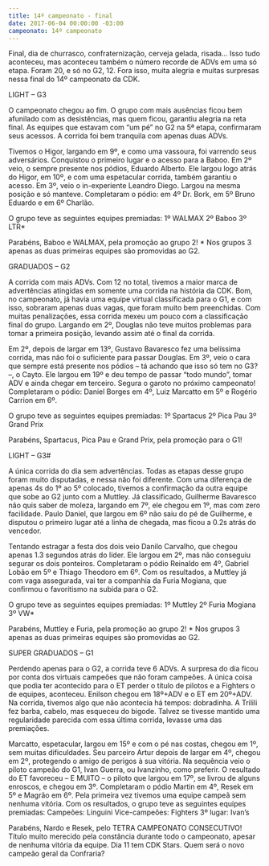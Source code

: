 ```yaml
---
title: 14º campeonato - final
date: 2017-06-04 00:00:00 -03:00
campeonato: 14º campeonato
---
```


Final, dia de churrasco, confraternização, cerveja gelada, risada… Isso tudo aconteceu, mas aconteceu também o número recorde de ADVs em uma só etapa. Foram 20, e só no G2, 12. Fora isso, muita alegria e muitas surpresas nessa final do 14º campeonato da CDK.

LIGHT – G3

O campeonato chegou ao fim. O grupo com mais ausências ficou bem afunilado com as desistências, mas quem ficou, garantiu alegria na reta final. As equipes que estavam com “um pé” no G2 na 5ª etapa, confirmaram seus acessos. A corrida foi bem tranquila com apenas duas ADVs.

Tivemos o Higor, largando em 9º, e como uma vassoura, foi varrendo seus adversários. Conquistou o primeiro lugar e o acesso para a Baboo. Em 2º veio, o sempre presente nos pódios, Eduardo Alberto. Ele largou logo atrás do Higor, em 10º, e com uma espetacular corrida, também garantiu o acesso. Em 3º, veio o in-experiente Leandro Diego. Largou na mesma posição e só manteve. Completaram o pódio: em 4º Dr. Bork, em 5º Bruno Eduardo e em 6º Charlão.

O grupo teve as seguintes equipes premiadas: 1º WALMAX 2º Baboo 3º LTR*

Parabéns, Baboo e WALMAX, pela promoção ao grupo 2! * Nos grupos 3 apenas as duas primeiras equipes são promovidas ao G2.

GRADUADOS – G2

A corrida com mais ADVs. Com 12 no total, tivemos a maior marca de advertências atingidas em somente uma corrida na história da CDK. Bom, no campeonato, já havia uma equipe virtual classificada para o G1, e com isso, sobraram apenas duas vagas, que foram muito bem preenchidas. Com muitas penalizações, essa corrida mexeu um pouco com a classificação final do grupo. Largando em 2º, Douglas não teve muitos problemas para tomar a primeira posição, levando assim até o final da corrida.

Em 2º, depois de largar em 13º, Gustavo Bavaresco fez uma belíssima corrida, mas não foi o suficiente para passar Douglas. Em 3º, veio o cara que sempre está presente nos pódios – tá achando que isso só tem no G3? –, o Cayto. Ele largou em 19º e deu tempo de passar “todo mundo”, tomar ADV e ainda chegar em terceiro. Segura o garoto no próximo campeonato! Completaram o pódio: Daniel Borges em 4º, Luiz Marcatto em 5º e Rogério Carrion em 6º.

O grupo teve as seguintes equipes premiadas: 1º Spartacus 2º Pica Pau 3º Grand Prix

Parabéns, Spartacus, Pica Pau e Grand Prix, pela promoção para o G1!

LIGHT – G3#

A única corrida do dia sem advertências. Todas as etapas desse grupo foram muito disputadas, e nessa não foi diferente. Com uma diferença de apenas 4s do 1º ao 5º colocado, tivemos a confirmação da outra equipe que sobe ao G2 junto com a Muttley. Já classificado, Guilherme Bavaresco não quis saber de moleza, largando em 7º, ele chegou em 1º, mas com zero facilidade. Paulo Daniel, que largou em 6º não saiu do pé de Guilherme, e disputou o primeiro lugar até a linha de chegada, mas ficou a 0.2s atrás do vencedor.

Tentando estragar a festa dos dois veio Danilo Carvalho, que chegou apenas 1.3 segundos atrás do líder. Ele largou em 2º, mas não conseguiu segurar os dois ponteiros. Completaram o pódio Reinaldo em 4º, Gabriel Lobão em 5º e Thiago Theodoro em 6º. Com os resultados, a Muttley já com vaga assegurada, vai ter a companhia da Furia Mogiana, que confirmou o favoritismo na subida para o G2.

O grupo teve as seguintes equipes premiadas: 1º Muttley 2º Furia Mogiana 3º VW*

Parabéns, Muttley e Furia, pela promoção ao grupo 2! * Nos grupos 3 apenas as duas primeiras equipes são promovidas ao G2.

SUPER GRADUADOS – G1

Perdendo apenas para o G2, a corrida teve 6 ADVs. A surpresa do dia ficou por conta dos virtuais campeões que não foram campeões. A única coisa que podia ter acontecido para o ET perder o título de pilotos e a Fighters o de equipes, aconteceu. Enilson chegou em 18º+ADV e o ET em 20º+ADV. Na corrida, tivemos algo que não acontecia há tempos: dobradinha. A Trilili fez barba, cabelo, mas esqueceu do bigode. Talvez se tivesse mantido uma regularidade parecida com essa última corrida, levasse uma das premiações.

Marcatto, espetacular, largou em 15º e com o pé nas costas, chegou em 1º, sem muitas dificuldades. Seu parceiro Artur depois de largar em 4º, chegou em 2º, protegendo o amigo de perigos à sua vitória. Na sequência veio o piloto campeão do G1, Ivan Guerra, ou Ivanzinho, como preferir. O resultado do ET favoreceu – E MUITO – o piloto que largou em 17º, se livrou de alguns enroscos, e chegou em 3º. Completaram o pódio Martin em 4º, Resek em 5º e Magrão em 6º. Pela primeira vez tivemos uma equipe campeã sem nenhuma vitória. Com os resultados, o grupo teve as seguintes equipes premiadas: Campeões: Linguini Vice-campeões: Fighters 3º lugar: Ivan’s

Parabéns, Nardo e Resek, pelo TETRA CAMPEONATO CONSECUTIVO! Título muito merecido pela constância durante todo o campeonato, apesar de nenhuma vitória da equipe. Dia 11 tem CDK Stars. Quem será o novo campeão geral da Confraria?
